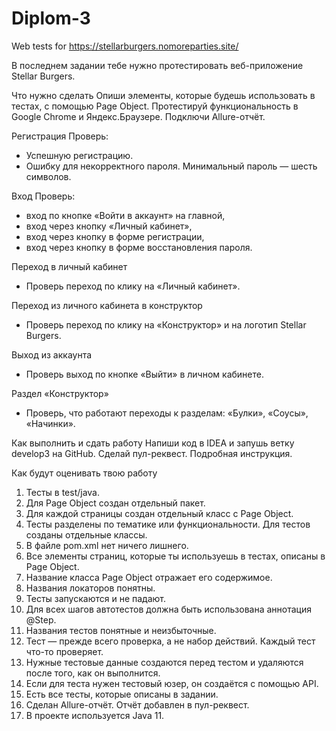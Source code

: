# Diplom-3
Web tests for https://stellarburgers.nomoreparties.site/

В последнем задании тебе нужно протестировать веб-приложение Stellar Burgers.

Что нужно сделать
Опиши элементы, которые будешь использовать в тестах, с помощью Page Object.
Протестируй функциональность в Google Chrome и Яндекс.Браузере. Подключи Allure-отчёт.

Регистрация
Проверь:
- Успешную регистрацию. 
- Ошибку для некорректного пароля. Минимальный пароль — шесть символов.

Вход
Проверь:
   - вход по кнопке «Войти в аккаунт» на главной,
   - вход через кнопку «Личный кабинет», 
   - вход через кнопку в форме регистрации, 
   - вход через кнопку в форме восстановления пароля.

Переход в личный кабинет
- Проверь переход по клику на «Личный кабинет».

Переход из личного кабинета в конструктор
- Проверь переход по клику на «Конструктор» и на логотип Stellar Burgers.

Выход из аккаунта
- Проверь выход по кнопке «Выйти» в личном кабинете.

Раздел «Конструктор»
- Проверь, что работают переходы к разделам:
    «Булки»,
    «Соусы»,
    «Начинки».

Как выполнить и сдать работу
Напиши код в IDEA и запушь ветку develop3 на GitHub. Сделай пул-реквест. Подробная инструкция.


Как будут оценивать твою работу
1) Тесты в test/java.
2) Для Page Object создан отдельный пакет.
3) Для каждой страницы создан отдельный класс с Page Object.
4) Тесты разделены по тематике или функциональности. Для тестов созданы отдельные классы.
5) В файле pom.xml нет ничего лишнего.
6) Все элементы страниц, которые ты используешь в тестах, описаны в Page Object.
7) Название класса Page Object отражает его содержимое.
8) Названия локаторов понятны.
9) Тесты запускаются и не падают.
10) Для всех шагов автотестов должна быть использована аннотация @Step.
11) Названия тестов понятные и неизбыточные.
12) Тест — прежде всего проверка, а не набор действий. Каждый тест что-то проверяет.
13) Нужные тестовые данные создаются перед тестом и удаляются после того, как он выполнится.
14) Если для теста нужен тестовый юзер, он создаётся с помощью API.
15) Есть все тесты, которые описаны в задании.
16) Сделан Allure-отчёт. Отчёт добавлен в пул-реквест.
17) В проекте используется Java 11.
